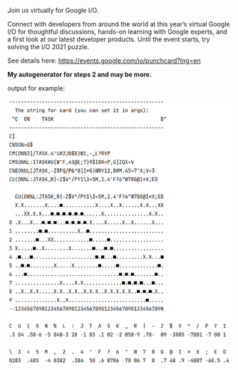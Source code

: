 Join us virtually for Google I/O.

Connect with developers from around the world at this year’s virtual Google I/O for thoughtful discussions, hands-on
learning with Google experts, and a first look at our latest developer products. Until the event starts, try solving the
I/O 2021 puzzle.

See details here:
https://events.google.com/io/punchcard?lng=en

**My autogenerator for steps 2 and may be more.**

output for example:

![demo](src/main/resources/solution.png)

